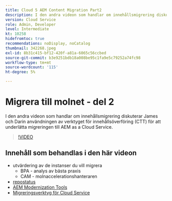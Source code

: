 ```yaml
---
title: Cloud 5 AEM Content Migration Part2
description: I den andra videon som handlar om innehållsmigrering diskuterar James och Darin användningen av verktyget för innehållsöverföring (CTT) för att underlätta migreringen till AEM as a Cloud Service.
version: Cloud Service
role: Admin, Developer
level: Intermediate
kt: 10258
hidefromtoc: true
recommendations: noDisplay, noCatalog
thumbnail: 342268.jpeg
exl-id: 8b31c415-bf12-420f-a81a-6065c56ccbed
source-git-commit: b3e9251bdb18a008be95c1fa9e5c79252a74fc98
workflow-type: tm+mt
source-wordcount: '115'
ht-degree: 5%

---
```


# Migrera till molnet - del 2

I den andra videon som handlar om innehållsmigrering diskuterar James och Darin användningen av verktyget för innehållsöverföring (CTT) för att underlätta migreringen till AEM as a Cloud Service.

>[!VIDEO](https://video.tv.adobe.com/v/342268?quality=12&learn=on)

## Innehåll som behandlas i den här videon

+ utvärdering av de instanser du vill migrera
   + BPA - analys av bästa praxis
   + CAM - molnaccelerationshanteraren
+ [repostatus](https://github.com/chetanmeh/oak-console-scripts/tree/master/src/main/groovy/repostats)
+ [AEM Modernization Tools](https://opensource.adobe.com/aem-modernize-tools/)
+ [Migreringsverktyg för Cloud Service](https://github.com/adobe/aem-cloud-service-source-migration)
